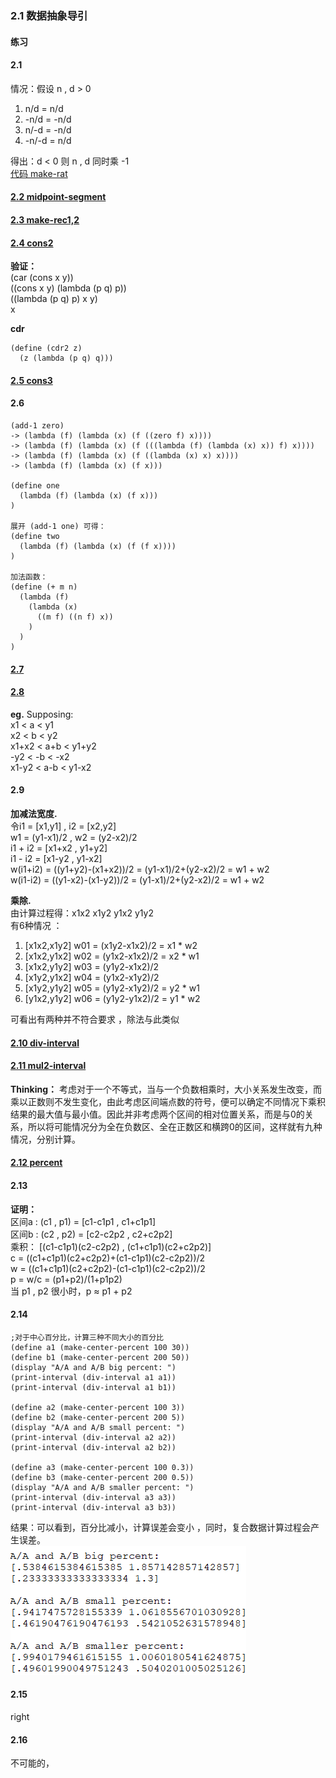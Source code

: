 ### 2.1 数据抽象导引

#### 练习

#### 2.1
情况：假设 n , d > 0   
1. n/d = n/d    
2. -n/d = -n/d   
3. n/-d = -n/d  
4. -n/-d = n/d   

得出：d < 0 则 n , d 同时乘 -1          
[代码 make-rat](code/rat.scm)   

#### [2.2 midpoint-segment](code/graphics.scm)   

#### [2.3 make-rec1,2](code/graphics.scm)

#### [2.4 cons2](code/mycons.scm)    
**验证：**     
(car (cons x y))    
((cons x y) (lambda (p q) p))     
((lambda (p q) p) x y)    
x    

**cdr**     

    (define (cdr2 z)
      (z (lambda (p q) q)))           

#### [2.5 cons3](code/mycons.scm)   

#### 2.6  

    (add-1 zero)   
    -> (lambda (f) (lambda (x) (f ((zero f) x))))    
    -> (lambda (f) (lambda (x) (f (((lambda (f) (lambda (x) x)) f) x))))    
    -> (lambda (f) (lambda (x) (f ((lambda (x) x) x))))   
    -> (lambda (f) (lambda (x) (f x)))    

    (define one
      (lambda (f) (lambda (x) (f x)))  
    )   

    展开 (add-1 one) 可得：  
    (define two
      (lambda (f) (lambda (x) (f (f x))))  
    )    

    加法函数：  
    (define (+ m n)
      (lambda (f)
        (lambda (x)
          ((m f) ((n f) x))  
        )
      )
    )

#### [2.7](code/interval.scm)    

#### [2.8](code/interval.scm)   
**eg.** Supposing:   
x1 < a < y1  
x2 < b < y2   
x1+x2 < a+b < y1+y2   
-y2 < -b < -x2  
x1-y2 < a-b < y1-x2  

#### 2.9  
**加减法宽度.**    
令i1 = [x1,y1] , i2 = [x2,y2]    
w1 = (y1-x1)/2 , w2 = (y2-x2)/2      
i1 + i2 = [x1+x2 , y1+y2]      
i1 - i2 = [x1-y2 , y1-x2]    
w(i1+i2) = ((y1+y2)-(x1+x2))/2 = (y1-x1)/2+(y2-x2)/2 = w1 + w2    
w(i1-i2) = ((y1-x2)-(x1-y2))/2 = (y1-x1)/2+(y2-x2)/2 = w1 + w2        

**乘除.**    
由计算过程得：x1x2 x1y2 y1x2 y1y2    
有6种情况 ：
1. [x1x2,x1y2]  w01 = (x1y2-x1x2)/2 = x1 * w2   
2. [x1x2,y1x2]  w02 = (y1x2-x1x2)/2 = x2 * w1   
3. [x1x2,y1y2]  w03 = (y1y2-x1x2)/2         
4. [x1y2,y1x2]  w04 = (y1x2-x1y2)/2       
5. [x1y2,y1y2]  w05 = (y1y2-x1y2)/2 = y2 * w1   
6. [y1x2,y1y2]  w06 = (y1y2-y1x2)/2 = y1 * w2    

可看出有两种并不符合要求 ，除法与此类似   

#### [2.10 div-interval](code/interval.scm)  

#### [2.11 mul2-interval](code/interval.scm)   
**Thinking：**  考虑对于一个不等式，当与一个负数相乘时，大小关系发生改变，而乘以正数则不发生变化，由此考虑区间端点数的符号，便可以确定不同情况下乘积结果的最大值与最小值。因此并非考虑两个区间的相对位置关系，而是与0的关系，所以将可能情况分为全在负数区、全在正数区和横跨0的区间，这样就有九种情况，分别计算。     

#### [2.12 percent](code/interval.scm)  

#### 2.13   
**证明：**                     
区间a : (c1 , p1) = [c1-c1p1 , c1+c1p1]     
区间b : (c2 , p2) = [c2-c2p2 , c2+c2p2]   
乘积： [(c1-c1p1)(c2-c2p2) , (c1+c1p1)(c2+c2p2)]   
c = ((c1+c1p1)(c2+c2p2)+(c1-c1p1)(c2-c2p2))/2    
w = ((c1+c1p1)(c2+c2p2)-(c1-c1p1)(c2-c2p2))/2  
p = w/c = (p1+p2)/(1+p1p2)    
当 p1 , p2 很小时，p ≈ p1 + p2    

#### 2.14        

    ;对于中心百分比，计算三种不同大小的百分比
    (define a1 (make-center-percent 100 30))
    (define b1 (make-center-percent 200 50))
    (display "A/A and A/B big percent: ")
    (print-interval (div-interval a1 a1))
    (print-interval (div-interval a1 b1))

    (define a2 (make-center-percent 100 3))
    (define b2 (make-center-percent 200 5))
    (display "A/A and A/B small percent: ")
    (print-interval (div-interval a2 a2))
    (print-interval (div-interval a2 b2))

    (define a3 (make-center-percent 100 0.3))
    (define b3 (make-center-percent 200 0.5))
    (display "A/A and A/B smaller percent: ")
    (print-interval (div-interval a3 a3))
    (print-interval (div-interval a3 b3))    

结果：可以看到，百分比减小，计算误差会变小 ，同时，复合数据计算过程会产生误差。   
![result](img/214.png)          

#### 2.15             
right     

#### 2.16  
不可能的，
